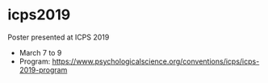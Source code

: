 # icps2019
Poster presented at ICPS 2019
- March 7 to 9
- Program: https://www.psychologicalscience.org/conventions/icps/icps-2019-program
